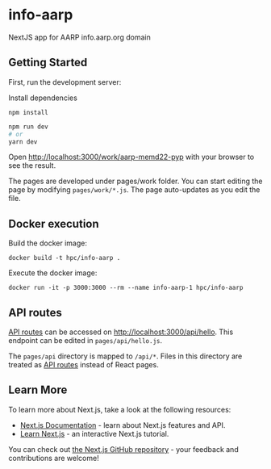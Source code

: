 # info-aarp
NextJS app for AARP info.aarp.org domain

## Getting Started

First, run the development server:

Install dependencies
```
npm install
```

```bash
npm run dev
# or
yarn dev
```

Open [http://localhost:3000/work/aarp-memd22-pyp](http://localhost:3000/work/aarp-memd22-pyp) with your browser to see the result.

The pages are developed under pages/work folder.
You can start editing the page by modifying `pages/work/*.js`. The page auto-updates as you edit the file.

## Docker execution

Build the docker image:
```
docker build -t hpc/info-aarp .
```

Execute the docker image:
```
docker run -it -p 3000:3000 --rm --name info-aarp-1 hpc/info-aarp
```

## API routes

[API routes](https://nextjs.org/docs/api-routes/introduction) can be accessed on [http://localhost:3000/api/hello](http://localhost:3000/api/hello). This endpoint can be edited in `pages/api/hello.js`.

The `pages/api` directory is mapped to `/api/*`. Files in this directory are treated as [API routes](https://nextjs.org/docs/api-routes/introduction) instead of React pages.

## Learn More

To learn more about Next.js, take a look at the following resources:

- [Next.js Documentation](https://nextjs.org/docs) - learn about Next.js features and API.
- [Learn Next.js](https://nextjs.org/learn) - an interactive Next.js tutorial.

You can check out [the Next.js GitHub repository](https://github.com/vercel/next.js/) - your feedback and contributions are welcome!

